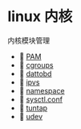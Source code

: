 # linux 内核

内核模块管理

* 📄 [PAM](siyuan://blocks/20231110105237-vmjw86n)
* 📄 [cgroups](siyuan://blocks/20240414212933-txv8edc)
* 📄 [dattobd](siyuan://blocks/20231110105237-toah5db)
* 📄 [ipvs](siyuan://blocks/20240507154926-r4py9bt)
* 📄 [namespace](siyuan://blocks/20240414213106-fspib9h)
* 📄 [sysctl.conf](siyuan://blocks/20231110105237-0j1zwg6)
* 📄 [tuntap](siyuan://blocks/20240418114400-4dvd0xp)
* 📄 [udev](siyuan://blocks/20240205174149-6m3swxy)

‍
